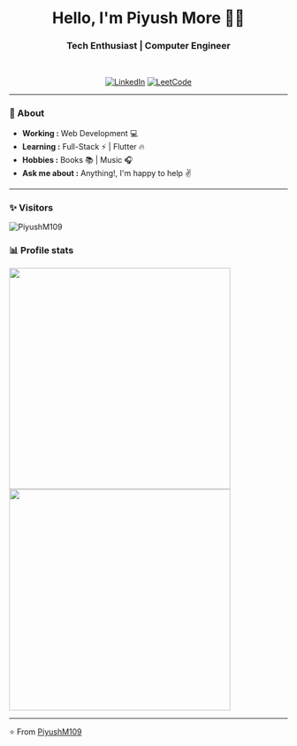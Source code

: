 <!DOCTYPE html>
<html>
<head>
  <link rel="stylesheet" href="style.css">
</head>
<body>

  <h1 align="center"> Hello, I'm Piyush More 👨‍💻 </h1>

<h3 align="center">  Tech Enthusiast | Computer Engineer </h3> <br>

<p align="center"> 
<a href="https://www.linkedin.com/in/piyush-more109/"><img alt="LinkedIn" src="https://img.shields.io/badge/-Piyush More-blue?style=flat-square&logo=Linkedin&logoColor=white&link=https://www.linkedin.com/in/piyush-more109/"></a>
<a href="https://leetcode.com/piyushgmore/"><img alt="LeetCode" src="https://img.shields.io/badge/-Piyush%20More-black?style=flat-square&logo=Leetcode&logoColor=white&link=https://leetcode.com/piyushgmore/"></a>
</p>

---------------------------------------------------------------------------------------------------------------------------------------------------------------------------------
### 🤔 About
-  **Working :**  Web Development :computer:  
-  **Learning :** Full-Stack :zap: | Flutter :fire:	
-  **Hobbies :** Books :books: | Music :headphones:
-  **Ask me about :** Anything!, I'm happy to help :v:

---------------------------------------------------------------------------------------------------------------------------------------------------------------------------------
### ✨ Visitors 

<p align="left"> <img src="https://komarev.com/ghpvc/?username=PiyushM109" alt="PiyushM109" /> </p>

### 📊 Profile stats

<div class="parent-container">
        <img width="400" src="https://github-readme-stats.vercel.app/api?username=PiyushM109&theme=dark&show_icons=true"/>
        <img width="400" src="https://leetcard.jacoblin.cool/piyushgmore?theme=dark&font=Tenali%20Ramakrishna"/>
</div>


-------------------------------------------------------------------------------------------------------------------------------------------------------------------------------

⭐️ From [PiyushM109](http://www.github.com/PiyushM109)


</body>
</html>

